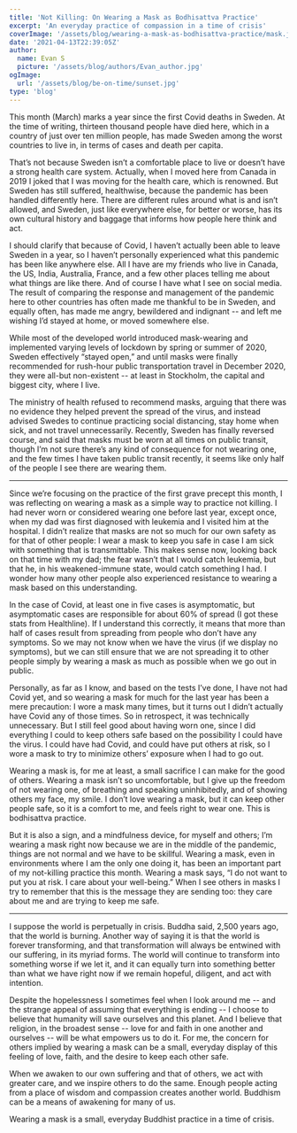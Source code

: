 ```yaml
---
title: 'Not Killing: On Wearing a Mask as Bodhisattva Practice'
excerpt: 'An everyday practice of compassion in a time of crisis'
coverImage: '/assets/blog/wearing-a-mask-as-bodhisattva-practice/mask.jpg'
date: '2021-04-13T22:39:05Z'
author:
  name: Evan S
  picture: '/assets/blog/authors/Evan_author.jpg'
ogImage:
  url: '/assets/blog/be-on-time/sunset.jpg'
type: 'blog'
---
```


This month (March) marks a year since the first Covid deaths in Sweden. At the time of writing, thirteen thousand people have died here, which in a country of just over ten million people, has made Sweden among the worst countries to live in, in terms of cases and death per capita. 

That’s not because Sweden isn’t a comfortable place to live or doesn’t have a strong health care system. Actually, when I moved here from Canada in 2019 I joked that I was moving for the health care, which is renowned. But Sweden has still suffered, healthwise, because the pandemic has been handled differently here. There are different rules around what is and isn’t allowed, and Sweden, just like everywhere else, for better or worse, has its own cultural history and baggage that informs how people here think and act. 

I should clarify that because of Covid, I haven’t actually been able to leave Sweden in a year, so I haven’t personally experienced what this pandemic has been like anywhere else. All I have are my friends who live in Canada, the US, India, Australia, France, and a few other places telling me about what things are like there. And of course I have what I see on social media. The result of comparing the response and management of the pandemic here to other countries has often made me thankful to be in Sweden, and equally often, has made me angry, bewildered and indignant -- and left me wishing I’d stayed at home, or moved somewhere else.

While most of the developed world introduced mask-wearing and implemented varying levels of lockdown by spring or summer of 2020, Sweden effectively “stayed open,” and until masks were finally recommended for rush-hour public transportation travel in December 2020, they were all-but non-existent -- at least in Stockholm, the capital and biggest city, where I live. 

The ministry of health refused to recommend masks, arguing that there was no evidence they helped prevent the spread of the virus, and instead advised Swedes to continue practicing social distancing, stay home when sick, and not travel unnecessarily. Recently, Sweden has finally reversed course, and said that masks must be worn at all times on public transit, though I’m not sure there’s any kind of consequence for not wearing one, and the few times I have taken public transit recently, it seems like only half of the people I see there are wearing them.

* * * * *

Since we’re focusing on the practice of the first grave precept this month, I was reflecting on wearing a mask as a simple way to practice not killing. I had never worn or considered wearing one before last year, except once, when my dad was first diagnosed with leukemia and I visited him at the hospital. I didn’t realize that masks are not so much for our own safety as for that of other people: I wear a mask to keep you safe in case I am sick with something that is transmittable. This makes sense now, looking back on that time with my dad; the fear wasn’t that I would catch leukemia, but that he, in his weakened-immune state, would catch something I had. I wonder how many other people also experienced resistance to wearing a mask based on this understanding.

In the case of Covid, at least one in five cases is asymptomatic, but asymptomatic cases are responsible for about 60% of spread (I got these stats from Healthline). If I understand this correctly, it means that more than half of cases result from spreading from people who don’t have any symptoms. So we may not know when we have the virus (if we display no symptoms), but we can still ensure that we are not spreading it to other people simply by wearing a mask as much as possible when we go out in public. 

Personally, as far as I know, and based on the tests I’ve done, I have not had Covid yet, and so wearing a mask for much for the last year has been a mere precaution: I wore a mask many times, but it turns out I didn’t actually have Covid any of those times. So in retrospect, it was technically unnecessary. But I still feel good about having worn one, since I did everything I could to keep others safe based on the possibility I could have the virus. I could have had Covid, and could have put others at risk, so I wore a mask to try to minimize others’ exposure when I had to go out.  

Wearing a mask is, for me at least, a small sacrifice I can make for the good of others. Wearing a mask isn’t so uncomfortable, but I give up the freedom of not wearing one, of breathing and speaking uninhibitedly, and of showing others my face, my smile.  I don’t love wearing a mask, but it can keep other people safe, so it is a comfort to me, and feels right to wear one. This is bodhisattva practice.

But it is also a sign, and a mindfulness device, for myself and others; I’m wearing a mask right now because we are in the middle of the pandemic, things are not normal and we have to be skillful. Wearing a mask, even in environments where I am the only one doing it, has been an important part of my not-killing practice this month. Wearing a mask says, “I do not want to put you at risk. I care about your well-being.” When I see others in masks I try to remember that this is the message they are sending too: they care about me and are trying to keep me safe.

* * * * *

I suppose the world is perpetually in crisis. Buddha said, 2,500 years ago, that the world is burning. Another way of saying it is that the world is forever transforming, and that transformation will always be entwined with our suffering, in its myriad forms. The world will continue to transform into something worse if we let it, and it can equally turn into something better than what we have right now if we remain hopeful, diligent, and act with intention. 

Despite the hopelessness I sometimes feel when I look around me -- and the strange appeal of assuming that everything is ending -- I choose to believe that humanity will save ourselves and this planet. And I believe that religion, in the broadest sense -- love for and faith in one another and ourselves -- will be what empowers us to do it. For me, the concern for others implied by wearing a mask can be a small, everyday display of this feeling of love, faith, and the desire to keep each other safe.

When we awaken to our own suffering and that of others, we act with greater care, and we inspire others to do the same. Enough people acting from a place of wisdom and compassion creates another world. Buddhism can be a means of awakening for many of us.

Wearing a mask is a small, everyday Buddhist practice in a time of crisis. 

